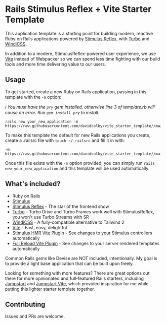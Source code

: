 # Rails Stimulus Reflex + Vite Starter Template

This application template is a starting point for building modern, reactive Ruby on Rails applications
powered by [Stimulus Reflex](https://docs.stimulusreflex.com/), with [Turbo](https://github.com/hotwired/turbo-rails) and [WindiCSS](https://windicss.org/).

In addition to a modern, StimulusReflex-powered user experience, we use [Vite](https://vite-ruby.netlify.app/) instead of Webpacker so we can spend less time fighting with our build tools and more time delivering value to our users.

## Usage

To get started, create a new Ruby on Rails application, passing in this template with the `-m` option:

_ℹ️ You must have the `pry` gem installed, otherwise line 3 of template.rb will cause an error. Run `gem install pry` to install._
```
rails new your_new_application -m https://raw.githubusercontent.com/davidcolby/vite_starter_template//main/template.rb
```

To make this template the default for new Rails applications you create, create a .railsrc file with `touch ~/.railsrc` and fill it in with:
```
-m https://raw.githubusercontent.com/davidcolby/vite_starter_template//main/template.rb
```

Once this file exists with the `-m` option provided, you can simply run `rails new your_new_application` and this template will be used automatically.

## What's included?
* Ruby on Rails
* [Stimulus](https://stimulus.hotwired.dev/)
* [Stimulus Reflex](https://docs.stimulusreflex.com/) - The star of the frontend show
* [Turbo](https://github.com/hotwired/turbo-rails) - Turbo Drive and Turbo Frames work well with StimulusReflex, you won't use Turbo Streams with SR
* [WindiCSS](https://windicss.org/) - A fully-compatible alternative to Tailwind 2
* [Vite](https://vite-ruby.netlify.app/) - Fast, easy, delightful
* [Stimulus HMR Vite Plugin](https://github.com/ElMassimo/vite-plugin-stimulus-hmr) - See changes to your Stimulus controllers automatically
* [Full Reload Vite Plugin](https://github.com/ElMassimo/vite-plugin-full-reload) - See changes to your server rendered templates automatically

Common Rails gems like Devise are NOT included, intentionally. My goal is to provide a light base application that can be built upon freely.

Looking for something with more features? There are great options out there for more opinionated and full-featured Rails starters, including [Jumpstart](https://github.com/excid3/jumpstart) and [Jumpstart Vite](https://github.com/ElMassimo/jumpstart-vite), which provided inspiration for me while putting this lighter starter template together.

## Contributing
Issues and PRs are welcome.


